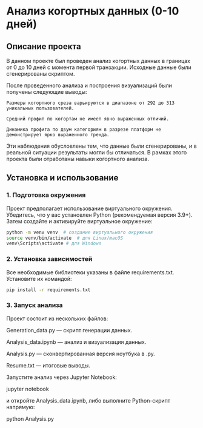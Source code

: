 # Анализ когортных данных (0-10 дней)

## Описание проекта

В данном проекте был проведен анализ когортных данных в границах от 0 до 10 дней с момента первой транзакции.
Исходные данные были сгенерированы скриптом.

После проведенного анализа и построения визуализаций были получены следующие выводы:

    Размеры когортного среза варьируются в диапазоне от 292 до 313 уникальных пользователей.

    Средний профит по когортам не имеет явно выраженных отличий.

    Динамика профита по двум категориям в разрезе платформ не демонстрирует ярко выраженного тренда.

Эти наблюдения обусловлены тем, что данные были сгенерированы, и в реальной ситуации результаты могли бы отличаться.
В рамках этого проекта были отработаны навыки когортного анализа.

## Установка и использование

### 1. Подготовка окружения

Проект предполагает использование виртуального окружения. Убедитесь, что у вас установлен Python (рекомендуемая версия 3.9+). Затем создайте и активируйте виртуальное окружение:

```sh
python -m venv venv  # создание виртуального окружения
source venv/bin/activate  # для Linux/macOS
venv\Scripts\activate # для Windows
``` 

### 2. Установка зависимостей

Все необходимые библиотеки указаны в файле requirements.txt. Установите их командой:

```sh
pip install -r requirements.txt
```

### 3. Запуск анализа

Проект состоит из нескольких файлов:

Generation_data.py — скрипт генерации данных.

Analysis_data.ipynb — анализ и визуализация данных.

Analysis.py — сконвертированная версия ноутбука в .py.

Resume.txt — итоговые выводы.

Запустите анализ через Jupyter Notebook:

jupyter notebook

и откройте Analysis_data.ipynb, либо выполните Python-скрипт напрямую:

python Analysis.py

